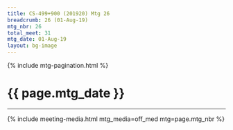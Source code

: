 ```yaml
---
title: CS-499+900 (201920) Mtg 26
breadcrumb: 26 (01-Aug-19)
mtg_nbr: 26
total_meet: 31
mtg_date: 01-Aug-19
layout: bg-image
---
```

{% include mtg-pagination.html %}
<h1 class="text-center">{{ page.mtg_date }}</h1>
<hr />
{% include meeting-media.html mtg_media=off_med mtg=page.mtg_nbr %}
